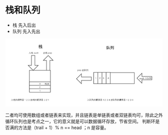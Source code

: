 # 栈和队列

- 栈 先入后出
- 队列 先入先出

![1.2](./1-2.png)

二者均可使用数组或者链表来实现，并且链表是单链表或者双链表均可，除此之外循环队列也是考点之一，它的意义就是可以数据循环存放，节省空间。
判断环是否满的方法是（trail + 1）% n == head ；n 是容量。
